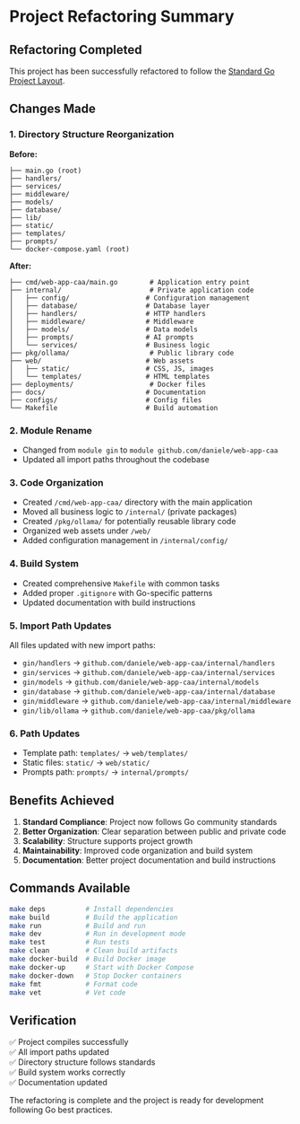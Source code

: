 # Project Refactoring Summary

## Refactoring Completed

This project has been successfully refactored to follow the [Standard Go Project Layout](https://github.com/golang-standards/project-layout).

## Changes Made

### 1. Directory Structure Reorganization

**Before:**
```
├── main.go (root)
├── handlers/
├── services/
├── middleware/
├── models/
├── database/
├── lib/
├── static/
├── templates/
├── prompts/
└── docker-compose.yaml (root)
```

**After:**
```
├── cmd/web-app-caa/main.go        # Application entry point
├── internal/                      # Private application code
│   ├── config/                   # Configuration management
│   ├── database/                 # Database layer
│   ├── handlers/                 # HTTP handlers
│   ├── middleware/               # Middleware
│   ├── models/                   # Data models
│   ├── prompts/                  # AI prompts
│   └── services/                 # Business logic
├── pkg/ollama/                    # Public library code
├── web/                          # Web assets
│   ├── static/                   # CSS, JS, images
│   └── templates/                # HTML templates
├── deployments/                   # Docker files
├── docs/                         # Documentation
├── configs/                      # Config files
└── Makefile                      # Build automation
```

### 2. Module Rename
- Changed from `module gin` to `module github.com/daniele/web-app-caa`
- Updated all import paths throughout the codebase

### 3. Code Organization
- Created `/cmd/web-app-caa/` directory with the main application
- Moved all business logic to `/internal/` (private packages)
- Created `/pkg/ollama/` for potentially reusable library code
- Organized web assets under `/web/`
- Added configuration management in `/internal/config/`

### 4. Build System
- Created comprehensive `Makefile` with common tasks
- Added proper `.gitignore` with Go-specific patterns
- Updated documentation with build instructions

### 5. Import Path Updates
All files updated with new import paths:
- `gin/handlers` → `github.com/daniele/web-app-caa/internal/handlers`
- `gin/services` → `github.com/daniele/web-app-caa/internal/services`
- `gin/models` → `github.com/daniele/web-app-caa/internal/models`
- `gin/database` → `github.com/daniele/web-app-caa/internal/database`
- `gin/middleware` → `github.com/daniele/web-app-caa/internal/middleware`
- `gin/lib/ollama` → `github.com/daniele/web-app-caa/pkg/ollama`

### 6. Path Updates
- Template path: `templates/` → `web/templates/`
- Static files: `static/` → `web/static/`
- Prompts path: `prompts/` → `internal/prompts/`

## Benefits Achieved

1. **Standard Compliance**: Project now follows Go community standards
2. **Better Organization**: Clear separation between public and private code
3. **Scalability**: Structure supports project growth
4. **Maintainability**: Improved code organization and build system
5. **Documentation**: Better project documentation and build instructions

## Commands Available

```bash
make deps          # Install dependencies
make build         # Build the application
make run           # Build and run
make dev           # Run in development mode
make test          # Run tests
make clean         # Clean build artifacts
make docker-build  # Build Docker image
make docker-up     # Start with Docker Compose
make docker-down   # Stop Docker containers
make fmt           # Format code
make vet           # Vet code
```

## Verification

✅ Project compiles successfully  
✅ All import paths updated  
✅ Directory structure follows standards  
✅ Build system works correctly  
✅ Documentation updated  

The refactoring is complete and the project is ready for development following Go best practices.
